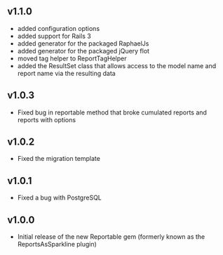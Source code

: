 v1.1.0
------

* added configuration options
* added support for Rails 3
* added generator for the packaged RaphaelJs
* added generator for the packaged jQuery flot
* moved tag helper to ReportTagHelper
* added the ResultSet class that allows access to the model name and report name via the resulting data

v1.0.3
------

* Fixed bug in reportable method that broke cumulated reports and reports with options

v1.0.2
------

* Fixed the migration template

v1.0.1
------

* Fixed a bug with PostgreSQL

v1.0.0
------

* Initial release of the new Reportable gem (formerly known as the ReportsAsSparkline plugin)